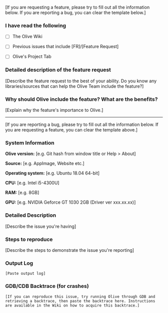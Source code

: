 [If you are requesting a feature, please try to fill out all the information below. If you are reporting a bug, you can clear the template below.]

### I have read the following

- [ ] The Olive Wiki

- [ ] Previous issues that include [FR]/[Feature Request]

- [ ] Olive's Project Tab

### Detailed description of the feature request

[Describe the feature request to the best of your ability. Do you know any libraries/sources that can help the Olive Team include the feature?]

### Why should Olive include the feature? What are the benefits?

[Explain why the feature's importance to Olive.]

---

[If you are reporting a bug, please try to fill out all the information below. If you are requesting a feature, you can clear the template above.]

### System Information

**Olive version:**  [e.g. Git hash from window title or Help > About]

**Source:** [e.g. AppImage, Website etc.]

**Operating system:** [e.g. Ubuntu 18.04 64-bit]

**CPU:** [e.g. Intel i5-4300U]

**RAM:** [e.g. 8GB]

**GPU:** [e.g. NVIDIA Geforce GT 1030 2GB (Driver ver xxx.xx.xx)]

### Detailed Description

[Describe the issue you're having]

### Steps to reproduce

[Describe the steps to demonstrate the issue you're reporting]

### Output Log

```
[Paste output log]
```

### GDB/CDB Backtrace (for crashes)

```
[If you can reproduce this issue, try running Olive through GDB and retrieving a backtrace, then paste the backtrace here. Instructions are available in the Wiki on how to acquire this backtrace.]
```
